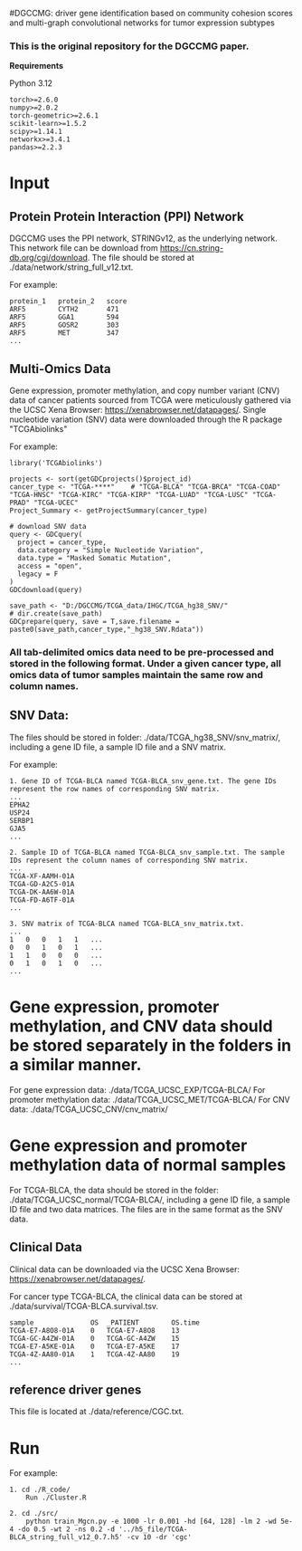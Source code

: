 #DGCCMG: driver gene identification based on community cohesion scores and multi-graph convolutional networks for tumor expression subtypes

### This is the original repository for the DGCCMG paper. 

**Requirements**

Python 3.12

```
torch>=2.6.0
numpy>=2.0.2
torch-geometric>=2.6.1
scikit-learn>=1.5.2
scipy>=1.14.1
networkx>=3.4.1
pandas>=2.2.3
```

# **Input**

## Protein Protein Interaction (PPI) Network

DGCCMG uses the PPI network, STRINGv12, as the underlying network. This network file can be download from https://cn.string-db.org/cgi/download.
The file should be stored at ./data/network/string_full_v12.txt.

For example:
```
protein_1	protein_2	score
ARF5	    CYTH2	    471
ARF5	    GGA1	    594
ARF5	    GOSR2	    303
ARF5	    MET	        347
...
```

## Multi-Omics Data
Gene expression, promoter methylation, and copy number variant (CNV) data of cancer patients sourced from TCGA were meticulously gathered via the UCSC Xena Browser: https://xenabrowser.net/datapages/.
Single nucleotide variation (SNV) data were downloaded through the R package "TCGAbiolinks"

For example:
```
library('TCGAbiolinks')

projects <- sort(getGDCprojects()$project_id)
cancer_type <- "TCGA-****"    # "TCGA-BLCA" "TCGA-BRCA" "TCGA-COAD" "TCGA-HNSC" "TCGA-KIRC" "TCGA-KIRP" "TCGA-LUAD" "TCGA-LUSC" "TCGA-PRAD" "TCGA-UCEC"  
Project_Summary <- getProjectSummary(cancer_type)

# download SNV data
query <- GDCquery(
  project = cancer_type,
  data.category = "Simple Nucleotide Variation",
  data.type = "Masked Somatic Mutation", 
  access = "open",
  legacy = F
)
GDCdownload(query)

save_path <- "D:/DGCCMG/TCGA_data/IHGC/TCGA_hg38_SNV/"
# dir.create(save_path)
GDCprepare(query, save = T,save.filename = paste0(save_path,cancer_type,"_hg38_SNV.Rdata"))
```

### All tab-delimited omics data need to be pre-processed and stored in the following format. Under a given cancer type, all omics data of tumor samples maintain the same row and column names.

## SNV Data:
The files should be stored in folder:  ./data/TCGA_hg38_SNV/snv_matrix/, including a gene ID file, a sample ID file and a SNV matrix.

For example:
```
1. Gene ID of TCGA-BLCA named TCGA-BLCA_snv_gene.txt. The gene IDs represent the row names of corresponding SNV matrix.
...
EPHA2
USP24
SERBP1
GJA5
...

2. Sample ID of TCGA-BLCA named TCGA-BLCA_snv_sample.txt. The sample IDs represent the column names of corresponding SNV matrix.
...
TCGA-XF-AAMH-01A
TCGA-GD-A2C5-01A
TCGA-DK-AA6W-01A
TCGA-FD-A6TF-01A
...

3. SNV matrix of TCGA-BLCA named TCGA-BLCA_snv_matrix.txt.
...
1	0	0	1	1	...
0	0	1	0	1	...
1	1	0	0	0	...
0	1	0	1	0	...
...
```

# Gene expression, promoter methylation, and CNV data  should be stored separately in the folders in a similar manner.
For gene expression data:	./data/TCGA_UCSC_EXP/TCGA-BLCA/
For promoter methylation data:	./data/TCGA_UCSC_MET/TCGA-BLCA/
For CNV data:	./data/TCGA_UCSC_CNV/cnv_matrix/

# Gene expression and promoter methylation data of normal samples
For TCGA-BLCA, the data should be stored in the folder:	./data/TCGA_UCSC_normal/TCGA-BLCA/, including  a gene ID file, a sample ID file and two data matrices.
The files are in the same format as the SNV data.

## Clinical Data
Clinical data can be downloaded via the UCSC Xena Browser: https://xenabrowser.net/datapages/.

For cancer type TCGA-BLCA, the clinical data can be stored at ./data/survival/TCGA-BLCA.survival.tsv.
```
sample	            OS	_PATIENT	    OS.time
TCGA-E7-A8O8-01A	0	TCGA-E7-A8O8	13
TCGA-GC-A4ZW-01A	0	TCGA-GC-A4ZW	15
TCGA-E7-A5KE-01A	0	TCGA-E7-A5KE	17
TCGA-4Z-AA80-01A	1	TCGA-4Z-AA80	19
...
```

## reference driver genes

This file is located at ./data/reference/CGC.txt.

# **Run**

For example:

```
1. cd ./R_code/
	Run ./Cluster.R

2. cd ./src/
	python train_Mgcn.py -e 1000 -lr 0.001 -hd [64, 128] -lm 2 -wd 5e-4 -do 0.5 -wt 2 -ns 0.2 -d '../h5_file/TCGA-BLCA_string_full_v12_0.7.h5' -cv 10 -dr 'cgc'
```
